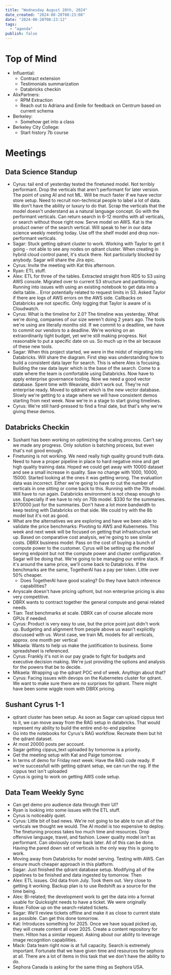 ```yaml
---
title: "Wednesday August 28th, 2024"
date_created: "2024-08-28T08:23:08"
date: "2024-08-28T08:23:12"
tags:
  - "agenda"
publish: false  
---
```


# Top of Mind
- Influential:
  - Contract extension
  - Testimonials summarization
  - Databricks checkin
- AlixPartners:
  - RPM Extraction
  - Reach out to Adriana and Emile for feedback on Centrum based on current schema
- Berkeley:
  - Somehow get into a class
- Berkeley City College:
  - Start history 7b course

# Meetings
## Data Science Standup
- Cyrus: tail end of yesterday tested the finetuned model. Not terribly performant. Drop the verticals that aren't performant for later version. The point of using AI and not ML. Will be much faster if we have vector store setup. Need to recruit non-technical people to label a lot of data. We don't have the ability or luxury to do that. Scrap the verticals that the model doesn't understand as a natural language concept. Go with the performant verticals. Can return search in 6-12 months with all verticals, or search without those right now. Serve model on AWS. Kat is the product owner of the search vertical. Will speak to her in our data science weekly meeting today. Use off the shelf model and drop non-performant verticals.
- Sagar: Stuck getting qdrant cluster to work. Working with Taylor to get it going - not able to see any nodes on qdrant cluster. When creating in hybrid cloud control panel, it's stuck there. Not particularly blocked by anybody. Sagar will share the Jira epic. 
- Cyrus: Invite the meeting with Kat this afternoon. 
- Ryan: ETL stuff. 
- Alex: ETL for three of the tables. Extracted straight from RDS to S3 using AWS console. Migrated over to current S3 structure and partitioning. Running into issues with using an existing notebook to get data into a delta table... Error potentially related to request limits in S3. Asked Taylor if there are logs of AWS errors on the AWS side. Callbacks on Databricks are not specific. Only logging that Taylor is aware of is Cloudwatch. 
- Cyrus: What is the timeline for 2.0? The timeline was yesterday. What we're doing, companies of our size weren't doing 2 years ago. The tools we're using are literally months old. If we commit to a deadline, we have to commit our vendors to a deadline. We're working on an extraordinarily tight budget, yet we're still making progress. Not reasonable to put a specific date on us. So much up in the air because of these new tools. 
- Sagar: When this project started, we were in the midst of migrating into Databricks. Will share the diagram. First step was understanding how to build a consistent data layer for search. This is where Alex is focusing. Building the raw data layer which is the base of the search. Come to a state where the team is comfortable using Databricks. Now have to apply enterprise governance tooling. Now we need a good vector database. Spent time with Weaviate, didn't work out. They're not enterprise ready. Moved to qddrant which is the new vector database. Slowly we're getting to a stage where we will have consistent demos starting from next week. Now we're in a stage to start giving timelines. 
- Cyrus: We're still hard-pressed to find a final date, but that's why we're giving these demos. 

## Databricks Checkin
- Sushant has been working on optimizing the scaling process. Can't say we made any progress. Only solution is batching process, but even that's not good enough.
- Finetuning is not working. We need really high quality ground truth data. Need to have a proper pipeline in place to hard negative mine and get high quality training data. Hoped we could get away with 10000 dataset and see a small increase in quality. Saw no change with 1000, 10000, 15000. Started looking at the ones it was getting wrong. The evaluation data was incorrect. Either we're going to have to cut the number of verticals in one sitting or come back to this. Running with the 70b model. Will have to run again. Databricks environment is not cheap enough to use. Especially if we have to rely on 70b model. $330 for the summaries. $170000 just for the summaries. Don't have a lot more bandwidth to keep testing with Databricks on that side. We could try with the 8b model but it's not as good.
- What are the alternatives we are exploring and have we been able to validate the price benchmarks: Pivoting to AWS and Kubernetes. This week and next week will be focused on getting that infrastructure set up. Based on comparative cost analysis, we're going to see similar costs. DBRX business model: Pass on the cost of buying a bunch of compute power to the customer. Cyrus will be setting up the model serving endpoint but not the compute power and cluster configuration. Sagar will be doing that. We're going to be managing our entire stack. If it's around the same price, we'll come back to Databricks. If the benchmarks are the same, TogetherAI has a pay per token. Little over 50% cheaper. 
  - Does TogetherAI have good scaling? Do they have batch inference capabilities?
- Anyscale doesn't have pricing upfront, but non enterprise pricing is also very competitive. 
- DBRX wants to contract together the general compute and genai related needs. 
- Tian: Test benchmarks at scale. DBRX can of course allocate more GPUs if needed.
- Cyrus: Product is very easy to use, but the price point just didn't work up. Budgeting and alignment from people above us wasn't explicitly discussed with us. Worst case, we train ML models for all verticals, approx. one month per vertical 
- Mikaela: Wants to help us make the justification to business. Some spreadsheet is referenced. 
- Cyrus: Frankly it's not in our pay grade to fight for budgets and executive decision making. We're just providing the options and analysis for the powers that be to decide.
- Mikaela: Wrapping up the qdrant POC end of week. Anythign about that? 
- Cyrus: Facing issues with devops on the Kubernetes cluster for qdrant. We want to make sure there are no surprises for qdrant. There might have been some wiggle room with DBRX pricing. 

## Sushant Cyrus 1-1
- qdrant cluster has been setup. As soon as Sagar can upload cippus text to it, we can move away from the RAG setup in databricks. That would represent my ability to build the entire end-to-end pipeline
- Go into the notebooks for Cyrus's RAG workflow. Recreate them but hit the qdrant dataset. 
- At most 20000 posts per account. 
- Sagar getting cippus_text uploaded by tomorrow is a priority. 
- Get the meeting setup with Kat and Paige tomorrow. 
- In terms of demo for Friday next week: Have the RAG code ready. If we're successfull with getting qdrant setup, we can run the rag. If the cippus text isn't uploaded
- Cyrus is going to work on getting AWS code setup. 

## Data Team Weekly Sync
- Can get demo pro audience data through their UI?
- Ryan is looking into some issues with the ETL stuff. 
- Cyrus is noticeably quiet. 
- Cyrus: Little bit of bad news. We're not going to be able to run all of the verticals we thought we would. The AI model is too expensive to deploy. The finetuning process takes too much time and resources. Drop offensive language, travel, and fashion. Lower quality model isn't as performant. Can obviously come back later. All of this can be done. Having the pared down set of verticals is the only way this is going to work. 
- Moving away from Databricks for model serving. Testing with AWS. Can ensure much cheaper approach in this platform. 
- Sagar: Just finished the qdrant database setup. Modifying all of the pipelines to be finished and data ingested by tomorrow. Then 
- Alex: ETL issues. Old data from July. Took them out. Very close to getting it working. Backup plan is to use Redshift as a source for the time being. 
- Alex: BI-related; the development work to get the data into a format usable for Quicksight needs to have a ticket. We were originally 
- Rose: Follow up on the search-related tickets. 
- Sagar: We'll review tickets offline and make it as close to current state as possible. Can get this done tomorrow. 
- Kat: Introduces something for 2025. Once we have squad picked up, they will create content all over 2025. Create a content repository for them. Hilton has a similar request. Asking about our ability to leverage image recognition capabilities. 
- Mack: Data team right now is at full capacity. Search is extremely important. Fortunate that we have given time and resources for sephora at all. There are a lot of items in this task that we don't have the ability to do. 
- Sephora Canada is asking for the same thing as Sephora USA. 
